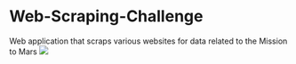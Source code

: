 # Web-Scraping-Challenge
 Web application that scraps various websites for data related to the Mission to Mars
![](captura.jpeg)
